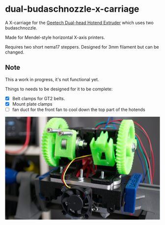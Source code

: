 dual-budaschnozzle-x-carriage
=============================

A X-carriage for the [Geetech Dual-head Hotend Extruder](http://www.geeetech.com/dualhead-hotend-extruder-0350405mm-nozzle-for-3mm-filament-p-749.html) which uses two budaschnozzle.

Made for Mendel-style horizontal X-axis printers.

Requires two short nema17 steppers. Designed for 3mm filament but can be changed.

## Note

This a work in progress, it's not functional yet.

Things to needs to be designed for it to be complete:

 - [x] Belt clamps for GT2 belts.
 - [x] Mount plate clamps
 - [ ] fan duct for the front fan to cool down the top part of the hotends

![Work in progress](wip.jpg)
